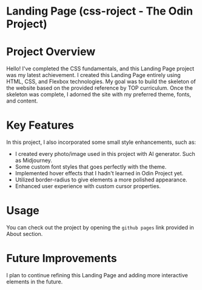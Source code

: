 # Landing Page (css-roject - The Odin Project)

# Project Overview

Hello! I've completed the CSS fundamentals, and this Landing Page project was my latest achievement. I created this Landing Page entirely using HTML, CSS, and Flexbox technologies. My goal was to build the skeleton of the website based on the provided reference by TOP curriculum. Once the skeleton was complete, I adorned the site with my preferred theme, fonts, and content. 

# Key Features

In this project, I also incorporated some small style enhancements, such as:

- I created every photo/image used in this project with AI generator. Such as Midjourney.
- Some custom font styles that goes perfectly with the theme.
- Implemented hover effects that I hadn't learned in Odin Project yet.
- Utilized border-radius to give elements a more polished appearance.
- Enhanced user experience with custom cursor properties.

# Usage

You can check out the project by opening the `github pages` link provided in About section. 

# Future Improvements

I plan to continue refining this Landing Page and adding more interactive elements in the future. 